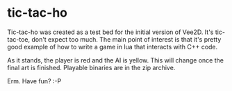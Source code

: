 # tic-tac-ho

Tic-tac-ho was created as a test bed for the initial version of Vee2D. It's tic-tac-toe, don't expect too much. The main point of interest is that it's pretty good example of how to write a game in lua that interacts with C++ code. 

As it stands, the player is red and the AI is yellow. This will change once the final art is finished. Playable binaries are in the zip archive. 

Erm. Have fun? :-P
